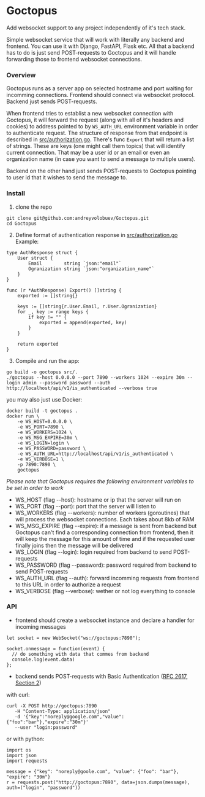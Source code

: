 # Goctopus

Add websocket support to any project independently of it's tech stack.

Simple websocket service that will work with literally any backend and frontend. You can use it with Django, FastAPI, Flask etc. All that a backend has to do is just send POST-requests to Goctopus and it will handle forwarding those to frontend websocket connections.


### Overview

Goctopus runs as a server app on selected hostname and port waiting for incomming connections. Frontend should connect via websocket protocol. Backend just sends POST-requests.

When frontend tries to establist a new websocket connection with Goctopus, it will forward the request (along with all of it's headers and cookies) to address pointed to by `WS_AUTH_URL` environment variable in order to authenticate request. The structure of response from that endpoint is described in [src/authorization.go](https://github.com/andreyvolobuev/goctopus/blob/master/src/authorization.go). There's func `Export` that will return a list of strings. These are keys (one might call them topics) that will identify current connection. That may be a user id or an email or even an organization name (in case you want to send a message to multiple users).

Backend on the other hand just sends POST-requests to Goctopus pointing to user id that it wishes to send the message to.


### Install

1. clone the repo
```
git clone git@github.com:andreyvolobuev/Goctopus.git
cd Goctopus
```

2. Define format of authentication response in [src/authorization.go](https://github.com/andreyvolobuev/goctopus/blob/master/src/authorization.go)
Example:
```
type AuthResponse struct {
	User struct {
		Email        string `json:"email"`
		Ogranization string `json:"organization_name"`
	}
}

func (r *AuthResponse) Export() []string {
	exported := []string{}

	keys := []string{r.User.Email, r.User.Ogranization}
	for _, key := range keys {
		if key != "" {
			exported = append(exported, key)
		}
	}

	return exported
}
```

3. Compile and run the app:
```
go build -o goctopus src/.
./goctopus --host 0.0.0.0 --port 7890 --workers 1024 --expire 30m --login admin --password password --auth http://localhost/api/v1/is_authenticated --verbose true
```

you may also just use Docker:
```
docker build -t goctopus .
docker run \
    -e WS_HOST=0.0.0.0 \
    -e WS_PORT=7890 \
    -e WS_WORKERS=1024 \
    -e WS_MSG_EXPIRE=30m \
    -e WS_LOGIN=login \
    -e WS_PASSWORD=password \
    -e WS_AUTH_URL=http://localhost/api/v1/is_authenticated \
    -e WS_VERBOSE=1 \
    -p 7890:7890 \
    goctopus
```

*Please note that Goctopus requires the following environment variables to be set in order to work*
- WS_HOST (flag --host): hostname or ip that the server will run on
- WS_PORT (flag --port): port that the server will listen to
- WS_WORKERS (flag --workers): number of workers (goroutines) that will process the websocket connections. Each takes about 8kb of RAM
- WS_MSG_EXPIRE (flag --expire): if a message is sent from backend but Goctopus can't find a corresponding connection from frontend, then it will keep the message for this amount of time and if the requested user finally joins then the message will be delivered
- WS_LOGIN (flag --login): login required from backend to send POST-requests
- WS_PASSWORD (flag --password): password required from backend to send POST-requests
- WS_AUTH_URL (flag --auth): forward incomming requests from frontend to this URL in order to authorize a request
- WS_VERBOSE (flag --verbose): wether or not log everything to console


### API

- frontend should create a websocket instance and declare a handler for incoming messages
```
let socket = new WebSocket("ws://goctopus:7890");

socket.onmessage = function(event) {
  // do something with data that commes from backend
  console.log(event.data)
};
```


- backend sends POST-requests with Basic Authentication ([RFC 2617, Section 2](https://www.rfc-editor.org/rfc/rfc2617.html#section-2))

with curl:
```
curl -X POST http://goctopus:7890
   -H "Content-Type: application/json" 
   -d '{"key":"noreply@google.com","value":{"foo":"bar"},"expire":"30m"}'
   --user "login:password"
```


or with python:
```
import os
import json
import requests

message = {"key": "noreply@goole.com", "value": {"foo": "bar"}, "expire": "30m"}
r = requests.post("http://goctopus:7890", data=json.dumps(message), auth=("login", "password"))
```
